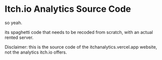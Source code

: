# Itch.io Analytics Source Code
so yeah. 

its spaghetti code that needs to be recoded from scratch, with an actual rented server.

Disclaimer: this is the source code of the itchanalytics.vercel.app website, not the analytics itch.io offers.
